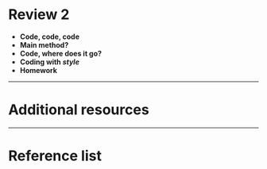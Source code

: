 <!--
$theme: default
page_number: true
footer: Java Class - Review 2
-->

# Review 2

- **Code, code, code**
- **Main method?**
- **Code, where does it go?**
- **Coding with _style_**
- **Homework**

-----------------------------------------------------------------------------

# Additional resources

-----------------------------------------------------------------------------

# Reference list
